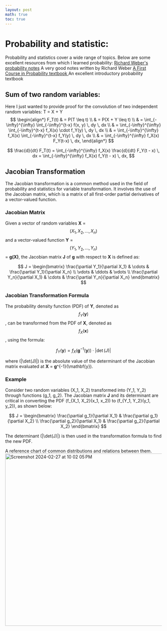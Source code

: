 ```yaml
---
layout: post
math: true
toc: true
---
```

# Probability and statistic:
Probability and statistics cover a wide range of topics. Below are some excellent resources from which I learned probability:
[Richard Weber's probability notes](https://www.statslab.cam.ac.uk/~rrw1/prob/prob-weber.pdf)
A very good notes written by Richard Weber 
[A First Course in Probability textbook ](https://www.seyedkalali.com/wp-content/uploads/2016/11/A-First-Course-in-Probability-8th-ed.-Sheldon-Ross.pdf)
An excellent introductory probability textbook

## Sum of two random variables:
Here I just wanted to provide proof for the convolution of two independent random variables:
T = X + Y
$$
\begin{align*}
F_T(t) & = P(T \leq t) \\
& = P(X + Y \leq t) \\
& = \int_{-\infty}^{\infty} \int_{-\infty}^{t-x} f(x, y) \, dy \, dx \\
& = \int_{-\infty}^{\infty} \int_{-\infty}^{t-x} f_X(x) \cdot f_Y(y) \, dy \, dx \\
& = \int_{-\infty}^{\infty} f_X(x) \int_{-\infty}^{t-x} f_Y(y) \, dy \, dx \\
& = \int_{-\infty}^{\infty} f_X(x) F_Y(t-x) \, dx,
\end{align*}
$$

$$
\frac{d}{dt} F_T(t) = \int_{-\infty}^{\infty} f_X(x) \frac{d}{dt} F_Y(t - x) \, dx = \int_{-\infty}^{\infty} f_X(x) f_Y(t - x) \, dx,
$$

## Jacobian Transformation

The Jacobian transformation is a common method used in the field of probability and statistics for variable transformation. It involves the use of the Jacobian matrix, which is a matrix of all first-order partial derivatives of a vector-valued function.

### Jacobian Matrix

Given a vector of random variables **X** = $$(X_1, X_2, ..., X_n)$$ and a vector-valued function **Y** = $$(Y_1, Y_2, ..., Y_n)$$ = **g(X)**, the Jacobian matrix **J** of **g** with respect to **X** is defined as:

$$
J = \begin{bmatrix}
\frac{\partial Y_1}{\partial X_1} & \cdots & \frac{\partial Y_1}{\partial X_n} \\
\vdots & \ddots & \vdots \\
\frac{\partial Y_n}{\partial X_1} & \cdots & \frac{\partial Y_n}{\partial X_n}
\end{bmatrix}
$$

### Jacobian Transformation Formula

The probability density function (PDF) of **Y**, denoted as $$f_Y(\mathbf{y})$$, can be transformed from the PDF of **X**, denoted as $$f_X(\mathbf{x})$$, using the formula:

$$
f_Y(\mathbf{y}) = f_X(\mathbf{g}^{-1}(\mathbf{y})) \cdot |\det(J)|
$$

where \(|\det(J)|\) is the absolute value of the determinant of the Jacobian matrix evaluated at **X** = **g**^{-1}(\mathbf{y}).

### Example

Consider two random variables \(X_1, X_2\) transformed into \(Y_1, Y_2\) through functions \(g_1, g_2\). The Jacobian matrix **J** and its determinant are critical in converting the PDF \(f_{X_1, X_2}(x_1, x_2)\) to \(f_{Y_1, Y_2}(y_1, y_2)\), as shown below:

$$
J = \begin{bmatrix}
\frac{\partial g_1}{\partial X_1} & \frac{\partial g_1}{\partial X_2} \\
\frac{\partial g_2}{\partial X_1} & \frac{\partial g_2}{\partial X_2}
\end{bmatrix}
$$

The determinant \(|\det(J)|\) is then used in the transformation formula to find the new PDF.


A reference chart of common distributions and relations between them.
<img width="552" alt="Screenshot 2024-02-27 at 10 02 05 PM" src="https://github.com/zhiweilin27/zhiweilin27.github.io/assets/111717798/f50f1344-947e-45c4-9800-130ff160f2d1">


